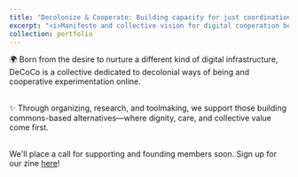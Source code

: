 ```yaml
---
title: "Decolonize & Cooperate: Building capacity for just coordination 🌱"
excerpt: "<i>Manifesto and collective vision for digital cooperation beyond capitalism</i><br/><img src='/images/coconut(1).png'>"
collection: portfolio
---
```


🌍 Born from the desire to nurture a different kind of digital infrastructure, DeCoCo is a collective dedicated to decolonial ways of being and cooperative experimentation online.

<br/> ✨ Through organizing, research, and toolmaking, we support those building commons-based alternatives—where dignity, care, and collective value come first.

<br/> We'll place a call for supporting and founding members soon. Sign up for our zine [here](https://decoco.online/)! 
